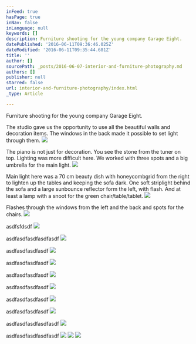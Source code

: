 ```yaml
---
inFeed: true
hasPage: true
inNav: false
inLanguage: null
keywords: []
description: Furniture shooting for the young company Garage Eight.
datePublished: '2016-06-11T09:36:46.025Z'
dateModified: '2016-06-11T09:35:44.681Z'
title: ''
author: []
sourcePath: _posts/2016-06-07-interior-and-furniture-photography.md
authors: []
publisher: null
starred: false
url: interior-and-furniture-photography/index.html
_type: Article

---
```

Furniture shooting for the young company Garage Eight.

The studio gave us the opportunity to use all the beautiful walls and decoration items. The windows in the back made it possible to set light through them.
![](https://the-grid-user-content.s3-us-west-2.amazonaws.com/ffd773b1-a57f-4a86-93f0-530d0823c353.jpg)

The piano is not just for decoration. You see the stone from the tuner on top. Lighting was more difficult here. We worked with three spots and a big umbrella for the main light.
![](https://the-grid-user-content.s3-us-west-2.amazonaws.com/908b6cc7-1f8c-4caf-9ad7-9420e70f1336.jpg)

Main light here was a 70 cm beauty dish with honeycombgrid from the right to lighten up the tables and keeping the sofa dark. One soft striplight behind the sofa and a large sunbounce reflector form the left, with flash. And at least a lamp with a snoot for the green chair/table/tablet.
![](https://the-grid-user-content.s3-us-west-2.amazonaws.com/5a3e5a04-4093-4415-9bbd-d1e665c32685.jpg)

Flashes through the windows from the left and the back and spots for the chairs.
![](https://the-grid-user-content.s3-us-west-2.amazonaws.com/4ae8be71-9f72-423a-bd68-b9192dfdc421.jpg)

asdfsfdsdf
![](https://the-grid-user-content.s3-us-west-2.amazonaws.com/a669308f-73fb-4afd-92e0-d1dc4474af0e.jpg)

asdfasdfasdfasdfasdf
![](https://the-grid-user-content.s3-us-west-2.amazonaws.com/9f9725ba-841e-4827-a1a0-5a9c3c544258.jpg)

asdfasdfasdfasdf
![](https://the-grid-user-content.s3-us-west-2.amazonaws.com/60952049-aa11-4baa-a401-2a761bb82fe0.jpg)

asdfasdfasdfasdf
![](https://the-grid-user-content.s3-us-west-2.amazonaws.com/36dd2bbb-c0c3-42f1-b977-78a2ec1c4a9e.jpg)

asdfasdfasdfasdf
![](https://the-grid-user-content.s3-us-west-2.amazonaws.com/b9e9754d-9b2f-4f84-8bcc-1aad356e17a3.jpg)

asdfasdfasdfasdf
![](https://the-grid-user-content.s3-us-west-2.amazonaws.com/d2942161-7402-4982-8f84-1f1daa1b48e6.jpg)

asdfasdfasdfasdf
![](https://the-grid-user-content.s3-us-west-2.amazonaws.com/ecbc0e6e-28cc-4d38-a158-182458bf41e3.jpg)

asdfasdfasdfasdf
![](https://the-grid-user-content.s3-us-west-2.amazonaws.com/bf915e0f-4156-421e-b18c-a0cdd496a531.jpg)

asdfasdfasdfasdfasdf
![](https://the-grid-user-content.s3-us-west-2.amazonaws.com/5ec501e8-eb18-4a74-841a-4277230274e8.jpg)

asdfasdfasdfasdfasdf
![](https://the-grid-user-content.s3-us-west-2.amazonaws.com/3f1cfbdf-77ba-4ec8-93fc-bf012bc9a0c6.jpg)
![](https://the-grid-user-content.s3-us-west-2.amazonaws.com/cd042bb1-7b8f-4712-9fd6-8cf0adf3b433.jpg)
![](https://the-grid-user-content.s3-us-west-2.amazonaws.com/cfa8c932-43a6-40e2-8ef1-b6827dc6d423.jpg)